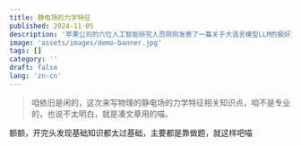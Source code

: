 ```yaml
---
title: 静电场的力学特征
published: 2024-11-05
description: '苹果公司的六位人工智能研究人员刚刚发表了一篇关于大语言模型LLM的极好文章'
image: 'assets/images/demo-banner.jpg'
tags: []
category: ''
draft: false 
lang: 'zn-cn'
---
```


> 咱依旧是闲的，这次来写物理的静电场的力学特征相关知识点，咱不是专业的，也说不太明白，就是凑文章用的喵。

额额，开完头发现基础知识都太过基础，主要都是靠做题，就这样吧喵